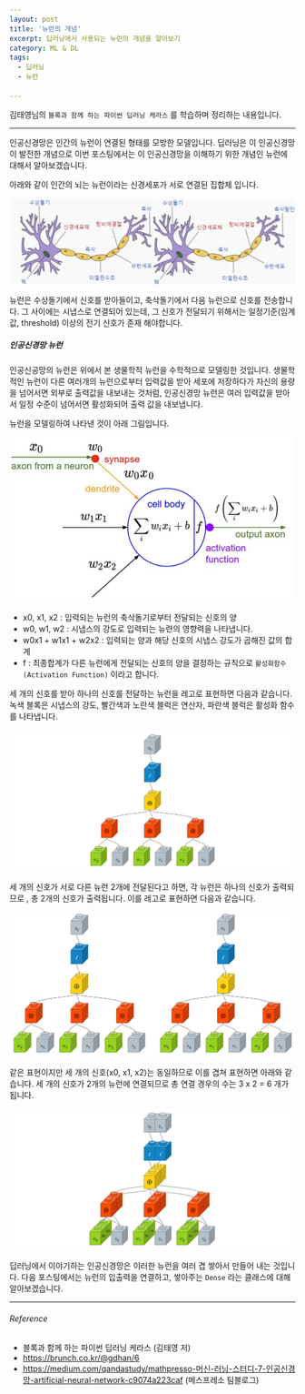 ```yaml
---
layout: post
title: '뉴런의 개념'
excerpt: 딥러닝에서 사용되는 뉴런의 개념을 알아보기
category: ML & DL
tags:
  - 딥러닝
  - 뉴런

---
```


김태영님의 `블록과 함께 하는 파이썬 딥러닝 케라스` 를 학습하며 정리하는 내용입니다.

--------------

인공신경망은 인간의 뉴런이 연결된 형태를 모방한 모델입니다. 딥러닝은 이 인공신경망이 발전한 개념으로  이번 포스팅에서는 이 인공신경망을 이해하기 위한 개념인 뉴런에 대해서 알아보겠습니다.



아래와 같이 인간의 뇌는 뉴런이라는 신경세포가 서로 연결된 집합체 입니다. 

<img src = "https://github.com/SevillaBK/SevillaBK.github.io/blob/master/img/ML&DL/neuron-real.png?raw=true">

뉴런은 수상돌기에서 신호를 받아들이고, 축삭돌기에서 다음 뉴런으로 신호를 전송합니다. 그 사이에는 시냅스로 연결되어 있는데, 그 신호가 전달되기 위해서는 일정기준(임계값, threshold) 이상의 전기 신호가 존재 해야합니다.



##### 인공신경망 뉴런

인공신공망의 뉴런은 위에서 본 생물학적 뉴런을 수학적으로 모델링한 것입니다. 생물학적인 뉴런이 다른 여러개의 뉴런으로부터 입력값을 받아 세포에 저장하다가 자신의 용량을 넘어서면 외부로 출력값을 내보내는 것처럼, 인공신경망 뉴런은 여러 입력값을 받아서 일정 수준이 넘어서면 활성화되어 출력 값을 내보냅니다. 

뉴런을 모델링하여 나타낸 것이 아래 그림입니다.



<img src = "https://github.com/SevillaBK/SevillaBK.github.io/blob/master/img/ML&DL/neuron.png?raw=true" width = "500">

* x0, x1, x2 : 입력되는 뉴런의 축삭돌기로부터 전달되는 신호의 양
* w0, w1, w2 : 시냅스의 강도로 입력되는 뉴련의 영향력을 나타냅니다.
* w0x1 + w1x1 + w2x2 : 입력되는 양과 해당 신호의 시냅스 강도가 곱해진 값의 합계
* f : 최종합계가 다른 뉴런에게 전달되는 신호의 양을 결정하는 규칙으로 `활성화함수(Activation Function)` 이라고 합니다.



세 개의 신호를 받아 하나의 신호를 전달하는 뉴런을 레고로 표현하면 다음과 같습니다. 녹색 블록은 시냅스의 강도, 빨간색과 노란색 블럭은 연산자, 파란색 블럭은 활성화 함수를 나타냅니다.

<img src = "https://github.com/SevillaBK/SevillaBK.github.io/blob/master/img/Keras/MLP_Layer_Talk_lego_1.png?raw=true">

세 개의 신호가 서로 다른 뉴런 2개에 전달된다고 하면, 각 뉴런은 하나의 신호가 출력되므로 , 총 2개의 신호가 출력됩니다. 이를 레고로 표현하면 다음과 같습니다.

<img src = "https://github.com/SevillaBK/SevillaBK.github.io/blob/master/img/Keras/MLP_Layer_Talk_lego_2.png?raw=true">

같은 표현이지만 세 개의 신호(x0, x1, x2)는 동일하므로 이를 겹쳐 표현하면 아래와 같습니다. 세 개의 신호가 2개의 뉴런에 연결되므로 총 연결 경우의 수는 3 x 2 = 6 개가 됩니다.

<img src = "https://github.com/SevillaBK/SevillaBK.github.io/blob/master/img/Keras/MLP_Layer_Talk_lego_3.png?raw=true">



딥러닝에서 이야기하는 인공신경망은 이러한 뉴런을 여러 겹 쌓아서 만들어 내는 것입니다. 다음 포스팅에서는 뉴런의 입출력을 연결하고, 쌓아주는  `Dense` 라는 클래스에 대해 알아보겠습니다. 



---------

###### Reference

- 블록과 함께 하는 파이썬 딥러닝 케라스 (김태영 저)
- https://brunch.co.kr/@gdhan/6
- https://medium.com/qandastudy/mathpresso-머신-러닝-스터디-7-인공신경망-artificial-neural-network-c9074a223caf  (메스프레소 팀블로그)
